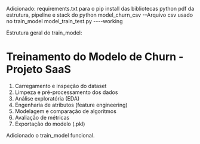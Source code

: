 Adicionado:
requirements.txt para o pip install das bibliotecas python
pdf da estrutura, pipeline e stack do python
model_churn_csv --Arquivo csv usado no train_model
model_train_test.py ----working



Estrutura geral do train_model:
# Treinamento do Modelo de Churn - Projeto SaaS

1. Carregamento e inspeção do dataset 
2. Limpeza e pré-processamento dos dados
3. Análise exploratória (EDA)
4. Engenharia de atributos (feature engineering)
5. Modelagem e comparação de algoritmos
6. Avaliação de métricas
7. Exportação do modelo (.pkl)


Adicionado o train_model funcional.

